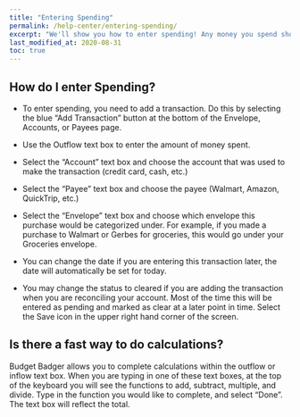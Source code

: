 ```yaml
---
title: "Entering Spending"
permalink: /help-center/entering-spending/
excerpt: "We'll show you how to enter spending! Any money you spend should be entered into Budget Badger."
last_modified_at: 2020-08-31
toc: true
---
```


## How do I enter Spending?

- To enter spending, you need to add a transaction. Do this by selecting the blue “Add Transaction” button at the bottom of the Envelope, Accounts, or Payees page. 

- Use the Outflow text box to enter the amount of money spent.

- Select the “Account” text box and choose the account that was used to make the transaction (credit card, cash, etc.)

- Select the “Payee” text box and choose the payee (Walmart, Amazon, QuickTrip, etc.)

- Select the “Envelope” text box and choose which envelope this purchase would be categorized under. For example, if you made a purchase to Walmart or Gerbes for groceries, this would go under your Groceries envelope.

- You can change the date if you are entering this transaction later, the date will automatically be set for today.

- You may change the status to cleared if you are adding the transaction when you are reconciling your account. Most of the time this will be entered as pending and marked as clear at a later point in time.
Select the Save icon in the upper right hand corner of the screen.


## Is there a fast way to do calculations?

Budget Badger allows you to complete calculations within the outflow or inflow text box. When you are typing in one of these text boxes, at the top of the keyboard you will see the functions to add, subtract, multiple, and divide. Type in the function you would like to complete, and select “Done”. The text box will reflect the total.
